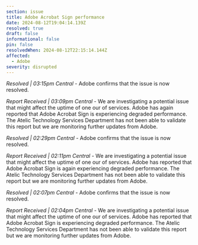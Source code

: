 ```yaml
---
section: issue
title: Adobe Acrobat Sign performance
date: 2024-08-12T19:04:14.139Z
resolved: true
draft: false
informational: false
pin: false
resolvedWhen: 2024-08-12T22:15:14.144Z
affected:
  - Adobe
severity: disrupted
---
```

*Resolved | 03:15pm Central* - Adobe confirms that the issue is now resolved. 

*Report Received | 03:09pm Central* - We are investigating a potential issue that might affect the uptime of one our of services. Adobe has again reported that Adobe Acrobat Sign is experiencing degraded performance. The Atelic Technology Services Department has not been able to validate this report but we are monitoring further updates from Adobe.

*Resolved | 02:29pm Central* - Adobe confirms that the issue is now resolved. 

*Report Received | 02:11pm Central* - We are investigating a potential issue that might affect the uptime of one our of services. Adobe has reported that Adobe Acrobat Sign is again experiencing degraded performance. The Atelic Technology Services Department has not been able to validate this report but we are monitoring further updates from Adobe.

*Resolved | 02:07pm Central* - Adobe confirms that the issue is now resolved. 

*Report Received | 02:04pm Central* - We are investigating a potential issue that might affect the uptime of one our of services. Adobe has reported that Adobe Acrobat Sign is experiencing degraded performance. The Atelic Technology Services Department has not been able to validate this report but we are monitoring further updates from Adobe.